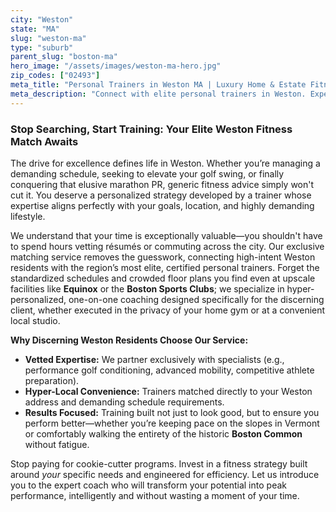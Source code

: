 ```yaml
---
city: "Weston"
state: "MA"
slug: "weston-ma"
type: "suburb"
parent_slug: "boston-ma"
hero_image: "/assets/images/weston-ma-hero.jpg"
zip_codes: ["02493"]
meta_title: "Personal Trainers in Weston MA | Luxury Home & Estate Fitness"
meta_description: "Connect with elite personal trainers in Weston. Experts in private home gyms, expansive property training, and exclusive club access."
---
```

### Stop Searching, Start Training: Your Elite Weston Fitness Match Awaits

The drive for excellence defines life in Weston. Whether you’re managing a demanding schedule, seeking to elevate your golf swing, or finally conquering that elusive marathon PR, generic fitness advice simply won't cut it. You deserve a personalized strategy developed by a trainer whose expertise aligns perfectly with your goals, location, and highly demanding lifestyle.

We understand that your time is exceptionally valuable—you shouldn't have to spend hours vetting résumés or commuting across the city. Our exclusive matching service removes the guesswork, connecting high-intent Weston residents with the region’s most elite, certified personal trainers. Forget the standardized schedules and crowded floor plans you find even at upscale facilities like **Equinox** or the **Boston Sports Clubs**; we specialize in hyper-personalized, one-on-one coaching designed specifically for the discerning client, whether executed in the privacy of your home gym or at a convenient local studio.

**Why Discerning Weston Residents Choose Our Service:**

*   **Vetted Expertise:** We partner exclusively with specialists (e.g., performance golf conditioning, advanced mobility, competitive athlete preparation).
*   **Hyper-Local Convenience:** Trainers matched directly to your Weston address and demanding schedule requirements.
*   **Results Focused:** Training built not just to look good, but to ensure you perform better—whether you’re keeping pace on the slopes in Vermont or comfortably walking the entirety of the historic **Boston Common** without fatigue.

Stop paying for cookie-cutter programs. Invest in a fitness strategy built around *your* specific needs and engineered for efficiency. Let us introduce you to the expert coach who will transform your potential into peak performance, intelligently and without wasting a moment of your time.